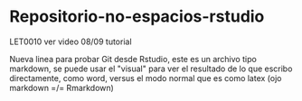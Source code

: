 # Repositorio-no-espacios-rstudio

LET0010 ver video 08/09 tutorial

Nueva linea para probar Git desde Rstudio, este es un archivo tipo markdown, se puede usar el "visual" para ver el resultado de lo que escribo directamente, como word, versus el modo normal que es como latex (ojo markdown =/= Rmarkdown)
